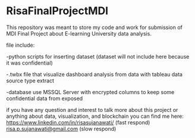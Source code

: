 # RisaFinalProjectMDI
This repository was meant to store my code and work for submission of MDI Final Project about E-learning University data analysis.

file include:

-python scripts for inserting dataset (dataset will not include here because it was confidential)

-.twbx file that visualize dashboard analysis from data with tableau data source type extract

-database use MSSQL Server with encrypted columns to keep some confidential data from exposed


if you have any question and interest to talk more about this project or anything about data, visualization, and blockchain
you can find me here:
https://www.linkedin.com/in/risasujanawati/ (fast respond)
risa.p.sujanawati@gmail.com (slow respond)
